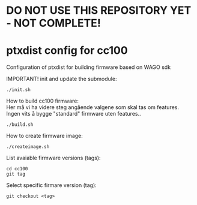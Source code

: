 # DO NOT USE THIS REPOSITORY YET - NOT COMPLETE!

# ptxdist config for cc100
Configuration of ptxdist for building firmware based on WAGO sdk

IMPORTANT! init and update the submodule:
```
./init.sh
```

How to build cc100 firmware:  
Her må vi ha videre steg angående valgene som skal tas om features.  
Ingen vits å bygge "standard" firmware uten features..  

```
./build.sh
```

How to create firmware image:
```
./createimage.sh
```

List avaiable firmware versions (tags):
```
cd cc100
git tag
```

Select specific firmare version (tag):
```
git checkout <tag>
```
